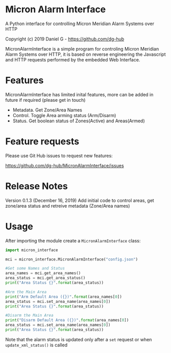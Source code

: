 # Micron Alarm Interface
A Python interface for controlling Micron Meridian Alarm Systems over HTTP

Copyright (c) 2019 Daniel G - https://github.com/dg-hub



MicronAlarmInterface is a simple program for controling Micron Meridian Alarm Systems over HTTP, it is based on reverse engineering the Javascript and HTTP requests performed by the embedded Web Interface.

# Features
MicronAlarmInterface has limited inital features, more can be added in future if required (please get in touch)

* Metadata.  Get Zone/Area Names
* Control.  Toggle Area arming status (Arm/Disarm)
* Status.  Get boolean status of Zones(Active) and Areas(Armed)

# Feature requests
Please use Git Hub issues to request new features:

  https://github.com/dg-hub/MicronAlarmInterface/issues


# Release Notes

Version 0.1.3 (December 16, 2019) Add initial code to control areas, get zone/area status and retreive metadata (Zone/Area names)

# Usage

After importing the module create a `MicronAlarmInterface` class:

```python
import micron_interface

mci = micron_interface.MicronAlarmInterface("config.json")

#Get some Names and Status 
area_names = mci.get_area_names()
area_status = mci.get_area_status()
print("Area Status {}".format(area_status))

#Arm the Main Area
print("Arm Default Area ({})".format(area_names[0])
area_status = mci.set_area_name(area_names[0])
print("Area Status {}".format(area_status))

#Disarm the Main Area
print("Disarm Default Area ({})".format(area_names[0])
area_status = mci.set_area_name(area_names[0])
print("Area Status {}".format(area_status))
```

Note that the alarm status is updated only after a `set` request or when `update_xml_status()` is called


